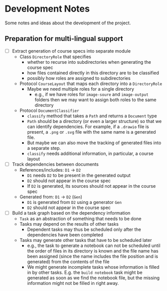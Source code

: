 # Development Notes

Some notes and ideas about the development of the project.

## Preparation for multi-lingual support

- [ ] Extract generation of course specs into separate module
  - Class `DirectoryRole` that specifies
    - whether to recurse into subdirectories when generating the course spec
    - how files contained directly in this directory are to be classified
    - possibly how roles are assigned to subdirectories
  - Protocol `CourseLayout` that maps each directory into a `DirectoryRole`
    - Maybe we need multiple roles for a single directory
      - e.g., if we have roles for `image-soure` and `image-output` folders
        then we may want to assign both roles to the same directory
  - Protocol `DocumentClassifier`
    - `classify` method that takes a `Path` and returns a `Document` type
    - `Path` should be a directory (or even a larger structure) so that we can 
       identify dependencies. For example, if a `.drawio` file is present,
       a `.png` or `.svg` file with the same name is a generated file.
    - But maybe we can also move the tracking of generated files into a separate
      step.
    - `classify` needs additional information, in particular, a course layout
- [ ] Track dependencies between documents
  - References/includes: `D1` → `D2`
    - `D1` needs `D2` to be present in the generated output
    - `D2` should not appear in the course spec
    - If `D2` is generated, its sources should not appear in the course spec
  - Generated from: `D1` → `D2` (`Gen`)
    - `D1` is generated from `D2` using a generator `Gen`
    - `D2` should not appear in the course spec
- [ ] Build a task graph based on the dependency information
  - `Task` as an abstraction of something that needs to be done
  - Tasks may depend on the results of other tasks
    - Dependent tasks may thus be scheduled only after the dependencies have
      been completed
  - Tasks may generate other tasks that have to be scheduled later
    - e.g., the task to generate a notebook can not be scheduled until the
      order of files in its directory is known and the file name has been
      assigned (since the name includes the file position and is generated)
      from the contents of the file
    - We might generate incomplete tasks whose information is filled in by
      other tasks. E.g. the `build notebook` task might be generated as soon
      as we find the notebook file, but the missing information might not
      be filled in right away.